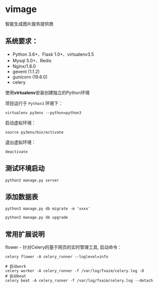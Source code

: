 # vimage
智能生成图片服务提供商

## 系统要求：
- Python 3.6+、Flask 1.0+、virtualenv3.5
- Mysql 5.0+、Redis
- Nginx/1.8.0
- gevent (1.1.2)
- gunicorn (19.6.0)
- celery

使用**virtualenv**安装创建独立的Python环境

项目运行于 `Python3` 环境下：

    virtualenv py3env --python=python3

启动虚拟环境：

    source py3env/bin/activate

退出虚拟环境：

    deactivate
    
## 测试环境启动

    python3 manage.py server
    
## 添加数据表

    python3 manage.py db migrate -m 'xxxx'
    
    python3 manage.py db upgrade
    
## 常用扩展说明

flower - 针对Celery的基于网页的实时管理工具, 启动命令：

    celery flower -A celery_runner --loglevel=info
    
    # 启动work
    celery worker -A celery_runner -f /var/log/fxaim/celery.log -D
    # 启动beat
    celery beat -A celery_runner -f /var/log/fxaim/celery.log --detach